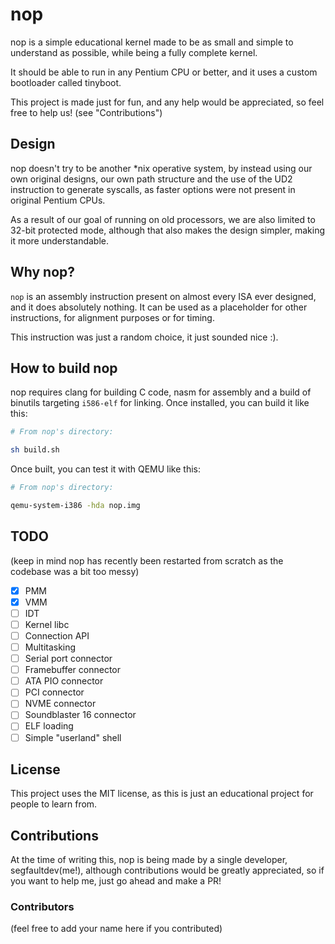 # nop

nop is a simple educational kernel made to be as small and simple to understand as possible, while being a fully complete kernel.

It should be able to run in any Pentium CPU or better, and it uses a custom bootloader called tinyboot.

This project is made just for fun, and any help would be appreciated, so feel free to help us! (see "Contributions")

## Design

nop doesn't try to be another \*nix operative system, by instead using our own original designs, our own path structure and the use of the UD2 instruction to generate syscalls, as faster options were not present in original Pentium CPUs.

As a result of our goal of running on old processors, we are also limited to 32-bit protected mode, although that also makes the design simpler, making it more understandable.

## Why nop?

`nop` is an assembly instruction present on almost every ISA ever designed, and it does absolutely nothing. It can be used as a placeholder for other instructions, for alignment purposes or for timing.

This instruction was just a random choice, it just sounded nice :).

## How to build nop

nop requires clang for building C code, nasm for assembly and a build of binutils targeting `i586-elf` for linking. Once installed, you can build it like this:

```sh
# From nop's directory:

sh build.sh
```

Once built, you can test it with QEMU like this:

```sh
# From nop's directory:

qemu-system-i386 -hda nop.img
```

## TODO

(keep in mind nop has recently been restarted from scratch as the codebase was a bit too messy)

- [x] PMM
- [x] VMM
- [ ] IDT
- [ ] Kernel libc
- [ ] Connection API
- [ ] Multitasking
- [ ] Serial port connector
- [ ] Framebuffer connector
- [ ] ATA PIO connector
- [ ] PCI connector
- [ ] NVME connector
- [ ] Soundblaster 16 connector
- [ ] ELF loading
- [ ] Simple "userland" shell

## License

This project uses the MIT license, as this is just an educational project for people to learn from.

## Contributions

At the time of writing this, nop is being made by a single developer, segfaultdev(me!), although contributions would be greatly appreciated, so if you want to help me, just go ahead and make a PR!

### Contributors

(feel free to add your name here if you contributed)
